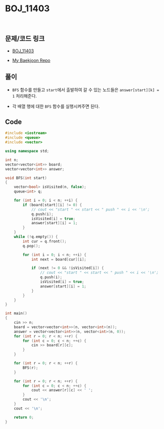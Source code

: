 # BOJ_11403

&nbsp;

## 문제/코드 링크

- [BOJ_11403](https://www.acmicpc.net/problem/11403)

- [My Baekjoon Repo](https://github.com/Meantint/Baekjoon)

## 풀이

- `BFS` 함수를 만들고 `start`에서 출발하여 갈 수 있는 노드들은 `answer[start][k] = 1` 처리해준다.

- 각 배열 행에 대한 `BFS` 함수를 실행시켜주면 된다.

## Code

```cpp
#include <iostream>
#include <queue>
#include <vector>

using namespace std;

int n;
vector<vector<int>> board;
vector<vector<int>> answer;

void BFS(int start)
{
    vector<bool> isVisited(n, false);
    queue<int> q;

    for (int i = 0; i < n; ++i) {
        if (board[start][i] != 0) {
            // cout << "start " << start << " push " << i << '\n';
            q.push(i);
            isVisited[i] = true;
            answer[start][i] = 1;
        }
    }
    while (!q.empty()) {
        int cur = q.front();
        q.pop();

        for (int i = 0; i < n; ++i) {
            int next = board[cur][i];

            if (next != 0 && !isVisited[i]) {
                // cout << "start " << start << " push " << i << '\n';
                q.push(i);
                isVisited[i] = true;
                answer[start][i] = 1;
            }
        }
    }
}

int main()
{
    cin >> n;
    board = vector<vector<int>>(n, vector<int>(n));
    answer = vector<vector<int>>(n, vector<int>(n, 0));
    for (int r = 0; r < n; ++r) {
        for (int c = 0; c < n; ++c) {
            cin >> board[r][c];
        }
    }

    for (int r = 0; r < n; ++r) {
        BFS(r);
    }

    for (int r = 0; r < n; ++r) {
        for (int c = 0; c < n; ++c) {
            cout << answer[r][c] << ' ';
        }
        cout << '\n';
    }
    cout << '\n';

    return 0;
}
```
